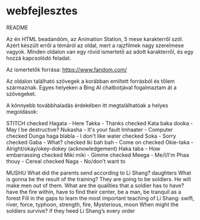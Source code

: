 # webfejlesztes

README

Az én HTML beadandóm, az Animation Station, 5 mese karakterről szól. Azért készült erről a témáról az oldal, mert a rajzfilmek nagy szerelmese vagyok. Minden oldalon van egy rövid ismertető az adott karakterről, és egy hozzá kapcsolódó feladat.

Az ismertetők forrása: https://www.fandom.com/

Az oldalon található szövegek a korábban említett forrásból és tőlem származnak. Egyes helyeken a Bing AI chatbotjával fogalmaztam át a szövegeket.

A könnyebb továbbhaladás érdekében itt megtalálhatóak a helyes megoldások:

STITCH
checked Hagata - Here
Takka - Thanks
checked Kata baka dooka - May I be destructive?
Nukasha - It's your fault
Imhaater - Computer
checked Dunga haga blabla - I don't like water
checked Soka - Sorry
checked Gaba - What?
checked Iki bah bah - Come on
checked Okie-taka - Alright/okay/okey-dokey (acknowledgement)
Haka taba - How embarrassing
checked Miki miki - Gimme
checked Meega - Me/I/I'm
Phaa thouy - Cereal
checked Naga - No/don't want to 

MUSHU
What did the parents send according to Li Shang? daughters
What is gonna be the result of the training? They are going to be soldiers. He will make men out of them.
What are the qualities that a soldier has to have? have the fire within, have to find their center, be a man, be tranquil as a forest
Fill in the gaps to learn the most important teaching of Li Shang: swift, river, force, typhoon, strength, fire, Mysterious, moon
When might the soldiers survive? if they heed Li Shang’s every order
